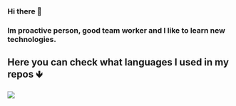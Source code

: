 ### Hi there 👋 
### Im proactive person, good team worker and I like to learn new technologies.
## Here you can check what languages I used in my repos 🡻
<img src="https://gitlang.mrmarble.dev/batichico?format=svg">

<!--
**batichico/batichico** is a ✨ _special_ ✨ repository because its `README.md` (this file) appears on your GitHub profile.

Here are some ideas to get you started:

- 🔭 I’m currently working on ...
- 🌱 I’m currently learning ...
- 👯 I’m looking to collaborate on ...
- 🤔 I’m looking for help with ...
- 💬 Ask me about ...
- 📫 How to reach me: ...
- 😄 Pronouns: ...
- ⚡ Fun fact: ...


-->
